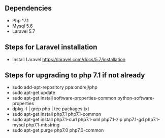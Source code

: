 ## Dependencies
* Php ^7.1
* Mysql 5.6
* Laravel 5.7

## Steps for Laravel installation
* Install Laravel https://laravel.com/docs/5.7/installation

## Steps for upgrading to php 7.1 if not already
* sudo add-apt-repository ppa:ondrej/php
* sudo apt-get update
* sudo apt-get install software-properties-common python-software-properties
* dpkg -l | grep php | tee packages.txt
* sudo apt-get install php7.1 php7.1-common
* sudo apt-get install php7.1-curl php7.1-xml php7.1-zip php7.1-gd php7.1-mysql php7.1-mbstring
* sudo apt-get purge php7.0 php7.0-common






